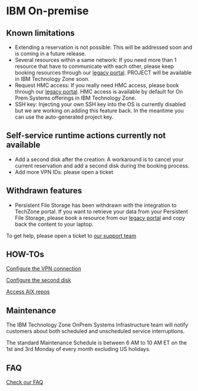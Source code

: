 # IBM On-premise

## Known limitations
- Extending a reservation is not possible: This will be addressed soon and is coming in a future release.
- Several resources within a same network: If you need more than 1 resource that have to communicate with each other, please keep booking resources through our [legacy portal](http://ibm.biz/cecc-portal). PROJECT will be available in IBM Technology Zone soon.
- Request HMC access: If you really need HMC access, please book through our [legacy portal](http://ibm.biz/cecc-portal). HMC access is available by default for On Prem Systems offerings in IBM Technology Zone.
- SSH key: Injecting your own SSH key into the OS is currently disabled but we are working on adding this feature back. In the meantime you can use the auto-generated project key.


## Self-service runtime actions currently not available
- Add a second disk after the creation: A workaround is to cancel your current reservation and add a second disk during the booking process.
- Add more VPN IDs: please open a ticket


## Withdrawn features
- Persistent File Storage has been withdrawn with the integration to TechZone portal. If you want to retrieve your data from your Persistent File Storage, please book a resource from our [legacy portal](http://ibm.biz/cecc-portal) and copy back the content to your laptop.

To get help, please open a ticket to [our support team](https://techzone.ibm.com/help)

## HOW-TOs

[Configure the VPN connection](IBM-On-premise-Runbooks/configure-vpn.md)

[Configure the second disk](IBM-On-premise-Runbooks/configure-second-disk.md)

[Access AIX repos](IBM-On-premise-Runbooks/access-aix-repos.md)

## Maintenance

The IBM Technology Zone OnPrem Systems Infrastructure team will notify customers about both scheduled and unscheduled service interruptions.

The standard Maintenance Schedule is between 6 AM to 10 AM ET on the 1st and 3rd Monday of every month excluding US holidays. 

## FAQ

[Check our FAQ](IBM-On-premise-Runbooks/faq.md)
